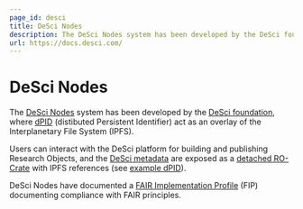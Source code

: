 ```yaml
---
page_id: desci
title: DeSci Nodes
description: The DeSci Nodes system has been developed by the DeSci foundation, where dPID (distibuted Persistent Identifier) act as an overlay of the Interplanetary File System (IPFS)
url: https://docs.desci.com/
---
```



# DeSci Nodes

The [DeSci Nodes](https://docs.desci.com/) system has been developed by the [DeSci foundation](https://www.descifoundation.org/), where [dPID](https://www.dpid.org/) (distibuted Persistent Identifier) act  as an overlay of the Interplanetary File System (IPFS).

Users can interact with the DeSci platform for building and publishing Research Objects, and the [DeSci metadata](https://docs.desci.com/learn/open-state-repository/metadata) are exposed as a [detached RO-Crate](https://www.researchobject.org/ro-crate/1.2-DRAFT/structure.html#detached-ro-crate) with IPFS references (see [example dPID](https://beta.dpid.org/46?jsonld)). 

DeSci Nodes have documented a [FAIR Implementation Profile](https://docs.desci.com/learn/fair-data/fair-compliance/desci-nodes-fip) (FIP) documenting compliance with FAIR principles. 

<!--
[![desci logo](../assets/img/desci.svg)](https://desci.org/)

[desci](https://reliance.rohub.org/) (EXAMPLE-ACRONYM), is a...

desci uses RO-Crate for ... as ....

desci works with Project X, .....

![desci screenshot with RO-Crate(../assets/img/desci-screenshot.png)


## RO-Crate in desci

(Show practically how RO-Crate is used, link to profile of RO-Crate, etc.)

The desci API supports [RO-Crate export](http://desci.org/docs/ro-crate) as...

desci also plans to do...

desci:
```
curl -H "Accept: application/ld+json" https://desci.com/ro-crate/a72f314d

{
  "@context": { … },
  "@graph": [
   …
    {
      "@id": "./",
      "hasPart": […],
      "@type": "Dataset",
    }
   …
}
```


## Resources

* [desci Homepage](https://desci.org/)
* [desci documentation](https://desci.org/docs/)
* [RO-Crate profile for desci](https://desci.org/crate-profile)
* [desci Tutorials](https://desci.org/docs/tutorial)
* [desci presentation](http://desci.org/)

## Publications

Alice Land, Bob Bunny (2020):  
**desci and RO-Crate**.  
_desci Journal_ **0**(1)
<https://doi.org/10.1234/desci>  
[[preprint](http://desci.com/preprint.pdf)]

-->
